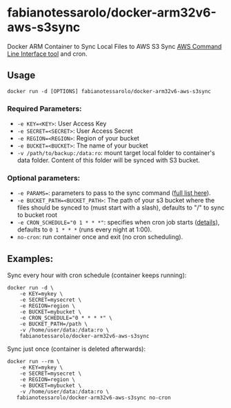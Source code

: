 # fabianotessarolo/docker-arm32v6-aws-s3sync
Docker ARM Container to Sync Local Files to AWS S3 Sync [AWS Command Line Interface tool](https://aws.amazon.com/cli/) and cron.

## Usage

    docker run -d [OPTIONS] fabianotessarolo/docker-arm32v6-aws-s3sync


### Required Parameters:

* `-e KEY=<KEY>`: User Access Key
* `-e SECRET=<SECRET>`: User Access Secret
* `-e REGION=<REGION>`: Region of your bucket
* `-e BUCKET=<BUCKET>`: The name of your bucket
* `-v /path/to/backup:/data:ro`: mount target local folder to container's data folder. Content of this folder will be synced with S3 bucket.

### Optional parameters:

* `-e PARAMS=`: parameters to pass to the sync command ([full list here](http://docs.aws.amazon.com/cli/latest/reference/s3/sync.html)).
* `-e BUCKET_PATH=<BUCKET_PATH>`: The path of your s3 bucket where the files should be synced to (must start with a slash), defaults to "/" to sync to bucket root
* `-e CRON_SCHEDULE="0 1 * * *"`: specifies when cron job starts ([details](http://en.wikipedia.org/wiki/Cron)), defaults to `0 1 * * *` (runs every night at 1:00).
* `no-cron`: run container once and exit (no cron scheduling).

## Examples:

Sync every hour with cron schedule (container keeps running):

    docker run -d \
        -e KEY=mykey \
        -e SECRET=mysecret \
		-e REGION=region \
        -e BUCKET=mybucket \
        -e CRON_SCHEDULE="0 * * * *" \
		-e BUCKET_PATH=/path \
        -v /home/user/data:/data:ro \
        fabianotessarolo/docker-arm32v6-aws-s3sync

Sync just once (container is deleted afterwards):

    docker run --rm \
        -e KEY=mykey \
        -e SECRET=mysecret \
		-e REGION=region \
        -e BUCKET=mybucket \
        -v /home/user/data:/data:ro \
       fabianotessarolo/docker-arm32v6-aws-s3sync no-cron
